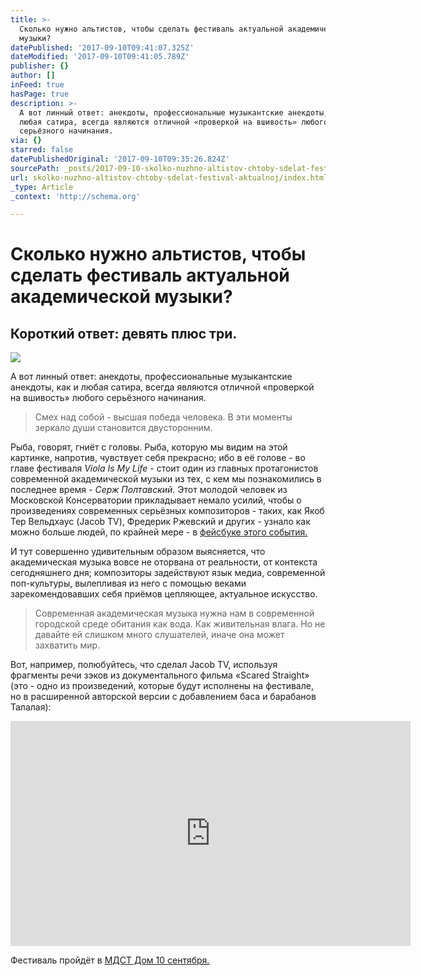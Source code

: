 ```yaml
---
title: >-
  Сколько нужно альтистов, чтобы сделать фестиваль актуальной академической
  музыки?
datePublished: '2017-09-10T09:41:07.325Z'
dateModified: '2017-09-10T09:41:05.789Z'
publisher: {}
author: []
inFeed: true
hasPage: true
description: >-
  А вот линный ответ: анекдоты, профессиональные музыкантские анекдоты, как и
  любая сатира, всегда являются отличной «проверкой на вшивость» любого
  серьёзного начинания.
via: {}
starred: false
datePublishedOriginal: '2017-09-10T09:35:26.824Z'
sourcePath: _posts/2017-09-10-skolko-nuzhno-altistov-chtoby-sdelat-festival-aktualnoj.md
url: skolko-nuzhno-altistov-chtoby-sdelat-festival-aktualnoj/index.html
_type: Article
_context: 'http://schema.org'

---
```

# Сколько нужно альтистов, чтобы сделать фестиваль актуальной академической музыки?

## Короткий ответ: девять плюс три.
![](https://the-grid-user-content.s3-us-west-2.amazonaws.com/626a04c3-8a22-4c53-ba12-17d41b5741fc.jpg)

А вот линный ответ: анекдоты, профессиональные музыкантские анекдоты, как и любая сатира, всегда являются отличной «проверкой на вшивость» любого серьёзного начинания.

> Смех над собой - высшая победа человека. В эти моменты зеркало души становится двусторонним.

Рыба, говорят, гниёт с головы. Рыба, которую мы видим на этой картинке, напротив, чувствует себя прекрасно; ибо в её голове - во главе фестиваля _Viola Is My Life_ - стоит один из главных протагонистов современной академической музыки из тех, с кем мы познакомились в последнее время - _Серж Полтавский_. Этот молодой человек из Московской Консерватории прикладывает немало усилий, чтобы о произведениях современных серьёзных композиторов - таких, как Якоб Тер Вельдхаус (Jacob TV), Фредерик Ржевский и других - узнало как можно больше людей, по крайней мере - в [фейсбуке этого события.][0]

И тут совершенно удивительным образом выясняется, что академическая музыка вовсе не оторвана от реальности, от контекста сегодняшнего дня; композиторы задействуют язык медиа, современной поп-культуры, вылепливая из него с помощью веками зарекомендовавших себя приёмов цепляющее, актуальное искусство.

> Современная академическая музыка нужна нам в современной городской среде обитания как вода. Как живительная влага. Но не давайте ей слишком много слушателей, иначе она может захватить мир.

Вот, например, полюбуйтесь, что сделал Jacob TV, используя фрагменты речи зэков из документального фильма «Scared Straight» (это - одно из произведений, которые будут исполнены на фестивале, но в расширенной авторской версии с добавлением баса и барабанов Талалая):

<iframe src="https://cdn.embedly.com/widgets/media.html?src=https%3A%2F%2Fwww.youtube.com%2Fembed%2FeNexYbyH5Lo%3Ffeature%3Doembed&amp;url=http%3A%2F%2Fwww.youtube.com%2Fwatch%3Fv%3DeNexYbyH5Lo&amp;image=https%3A%2F%2Fi.ytimg.com%2Fvi%2FeNexYbyH5Lo%2Fhqdefault.jpg&amp;key=a715cf41cc93453ca338d350cd26f87b&amp;type=text%2Fhtml&amp;schema=youtube" width="640" height="360" scrolling="no" frameborder="0" allowfullscreen="" style=""></iframe>

Фестиваль пройдёт в [МДСТ Дом 10 сентября.][1]

[0]: https://m.facebook.com/events/122099068406016/ "Viola Is My Life on Facebook"
[1]: http://dom.com.ru/events/3828/ "Viola Is My Life"